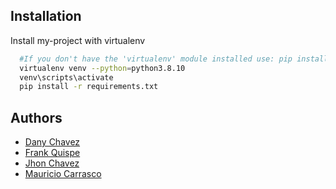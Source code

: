 
## Installation

Install my-project with virtualenv

```bash
  #If you don't have the 'virtualenv' module installed use: pip install virtualenv
  virtualenv venv --python=python3.8.10
  venv\scripts\activate
  pip install -r requirements.txt
```

## Authors

- [Dany Chavez](https://github.com/Dfunn1k)
- [Frank Quispe](https://github.com/QuispeFrank)
- [Jhon Chavez](https://github.com/jrichard1909)
- [Mauricio Carrasco](https://github.com/mauricodev)

